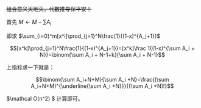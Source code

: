 ~~组合意义天地灭，代数推导保平安！~~

首先 $M\gets M-\sum A_i$

即求 $\sum_{i=0}^m[x^i]\prod_{j=1}^N\frac{1}{(1-x)^{A_j+1}}$

$$[x^k]\prod_{j=1}^N\frac{1}{(1-x)^{A_j+1}}=[x^k]\frac 1{(1-x)^{\sum A_i + N}}=\binom{\sum A_i + N-1+k}{\sum A_i + N-1}$$

上指标求一下就是：

$$\binom{\sum A_i+N+M}{\sum A_i +N}=\frac{(\sum A_i+N+M)^{\underline{\sum A_i +N}}}{(\sum A_i +N)!}$$

$\mathcal O(n^2) $ 计算即可。